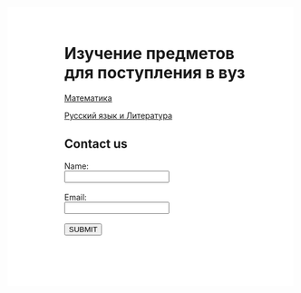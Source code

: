 <html>

<head>
  
<meta charset="utf-8">
  
<title>Русский язык</title>
<style>
  .main{
  background-image: url("https://c7.alamy.com/comp/M4RGKF/the-background-in-many-compositions-gives-the-whole-project-a-climate-M4RGKF.jpg")
  padding: 100%;
  }
 .backg{
  background-color: white;
  padding: 25px 50px 75px 100px;
  } 
</style>

</head>


<body>
  <div class="main">
  <div class="backg">
<h1>Изучение предметов для поступления в вуз</h1>

<a href="http://mftna.github.io/math.html">Математика</a>

<p><a href="http://mftna.github.io/russian.html">Русский язык и Литература</a></p>
<h2>Contact us</h2>
<form>
  Name:<br>
  <input type="text"><br><br>
  Email:<br>
  <input type="text"><br><br>
  <button>SUBMIT</button>
  
  
</form>
</div>
</div>
</body>

</html>
